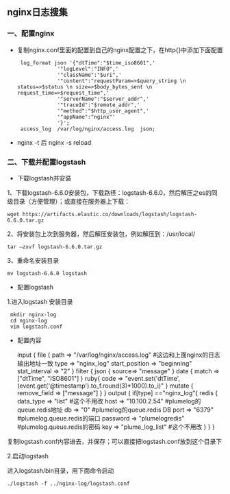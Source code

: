 ## nginx日志搜集

### 一、配置nginx

* 复制nginx.conf里面的配置到自己的nginx配置之下，在http{}中添加下面配置

       log_format json '{"dtTime":"$time_iso8601",'
                   '"logLevel":"INFO",'
                   '"className":"$uri",'
                   '"content":"requestParam=>$query_string \n status=>$status \n size=>$body_bytes_sent \n request_time=>$request_time",'
                   '"serverName":"$server_addr",'
                   '"traceId":"$remote_addr",'
                   '"method":"$http_user_agent",'
                   '"appName":"nginx"'
                   '}';
       access_log  /var/log/nginx/access.log  json;

* nginx -t 后 nginx  -s reload  

### 二、下载并配置logstash

* 下载logstash并安装

1、下载logstash-6.6.0安装包，下载路径：logstash-6.6.0，然后解压之es的同级目录（方便管理）；或直接在服务器上下载：

    wget https://artifacts.elastic.co/downloads/logstash/logstash-6.6.0.tar.gz

2、将安装包上次到服务器，然后解压安装包，例如解压到：/usr/local/

    tar –zxvf logstash-6.6.0.tar.gz 

3、重命名安装目录
     
    mv logstash-6.6.0 logstash

* 配置logstash

1.进入logstash 安装目录

     mkdir nginx-log
     cd nginx-log
     vim logstash.conf

   * 配置内容


     input {
        file {
                path => "/var/log/nginx/access.log" #这边和上面nginx的日志输出地址一致
                type => "nginx_log"
                start_position => "beginning"
                stat_interval => "2"
        }
     filter {
         json {
               source=> "message"
           }
         date {
               match => ["dtTime", "ISO8601"]
              }
         ruby{
               code => "event.set('dtTime',(event.get('@timestamp').to_f.round(3)*1000).to_i)"
             }
         mutate {
               remove_field => ["message"]
             }
       }
      output {
         if[type] =="nginx_log"{
                redis {
                        data_type => "list" #这个不用改
                        host => "10.100.2.54" #plumelog的queue.redis地址
                        db => "0" #plumelog的queue.redis DB
                        port => "6379" #plumelog.queue.redis的端口
                        password => "plumelogredis" #plumelog.queue.redis的密码
                        key => "plume_log_list" #这个不用改
                }
        }
      }
                 


复制logstash.conf内容进去，并保存；可以直接把logstash.conf放到这个目录下

2.启动logstash

进入logstash/bin目录，用下面命令启动

    ./logstash -f ../nginx-log/logstash.conf
     